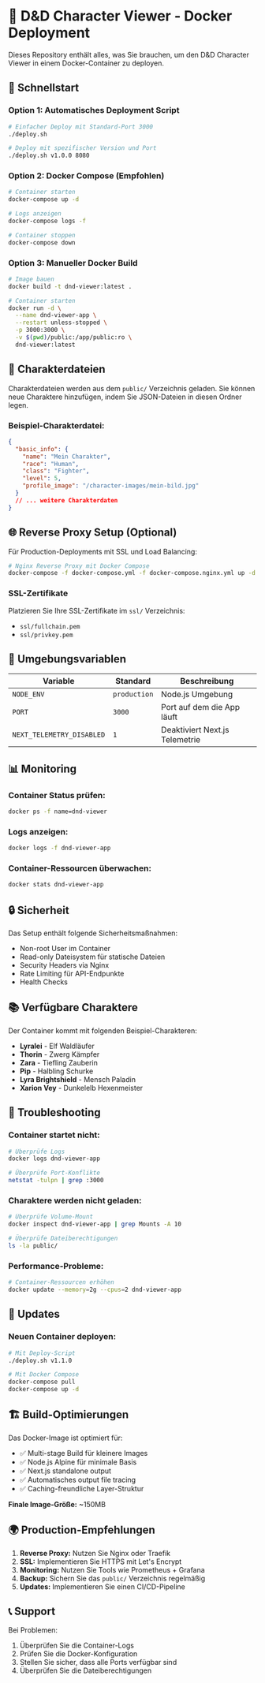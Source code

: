 # 🎲 D&D Character Viewer - Docker Deployment

Dieses Repository enthält alles, was Sie brauchen, um den D&D Character Viewer in einem Docker-Container zu deployen.

## 🚀 Schnellstart

### Option 1: Automatisches Deployment Script

```bash
# Einfacher Deploy mit Standard-Port 3000
./deploy.sh

# Deploy mit spezifischer Version und Port
./deploy.sh v1.0.0 8080
```

### Option 2: Docker Compose (Empfohlen)

```bash
# Container starten
docker-compose up -d

# Logs anzeigen
docker-compose logs -f

# Container stoppen
docker-compose down
```

### Option 3: Manueller Docker Build

```bash
# Image bauen
docker build -t dnd-viewer:latest .

# Container starten
docker run -d \
  --name dnd-viewer-app \
  --restart unless-stopped \
  -p 3000:3000 \
  -v $(pwd)/public:/app/public:ro \
  dnd-viewer:latest
```

## 📁 Charakterdateien

Charakterdateien werden aus dem `public/` Verzeichnis geladen. Sie können neue Charaktere hinzufügen, indem Sie JSON-Dateien in diesen Ordner legen.

### Beispiel-Charakterdatei:

```json
{
  "basic_info": {
    "name": "Mein Charakter",
    "race": "Human",
    "class": "Fighter",
    "level": 5,
    "profile_image": "/character-images/mein-bild.jpg"
  }
  // ... weitere Charakterdaten
}
```

## 🌐 Reverse Proxy Setup (Optional)

Für Production-Deployments mit SSL und Load Balancing:

```bash
# Nginx Reverse Proxy mit Docker Compose
docker-compose -f docker-compose.yml -f docker-compose.nginx.yml up -d
```

### SSL-Zertifikate

Platzieren Sie Ihre SSL-Zertifikate im `ssl/` Verzeichnis:

- `ssl/fullchain.pem`
- `ssl/privkey.pem`

## 🔧 Umgebungsvariablen

| Variable                  | Standard     | Beschreibung                   |
| ------------------------- | ------------ | ------------------------------ |
| `NODE_ENV`                | `production` | Node.js Umgebung               |
| `PORT`                    | `3000`       | Port auf dem die App läuft     |
| `NEXT_TELEMETRY_DISABLED` | `1`          | Deaktiviert Next.js Telemetrie |

## 📊 Monitoring

### Container Status prüfen:

```bash
docker ps -f name=dnd-viewer
```

### Logs anzeigen:

```bash
docker logs -f dnd-viewer-app
```

### Container-Ressourcen überwachen:

```bash
docker stats dnd-viewer-app
```

## 🔒 Sicherheit

Das Setup enthält folgende Sicherheitsmaßnahmen:

- Non-root User im Container
- Read-only Dateisystem für statische Dateien
- Security Headers via Nginx
- Rate Limiting für API-Endpunkte
- Health Checks

## 📚 Verfügbare Charaktere

Der Container kommt mit folgenden Beispiel-Charakteren:

- **Lyralei** - Elf Waldläufer
- **Thorin** - Zwerg Kämpfer
- **Zara** - Tiefling Zauberin
- **Pip** - Halbling Schurke
- **Lyra Brightshield** - Mensch Paladin
- **Xarion Vey** - Dunkelelb Hexenmeister

## 🐛 Troubleshooting

### Container startet nicht:

```bash
# Überprüfe Logs
docker logs dnd-viewer-app

# Überprüfe Port-Konflikte
netstat -tulpn | grep :3000
```

### Charaktere werden nicht geladen:

```bash
# Überprüfe Volume-Mount
docker inspect dnd-viewer-app | grep Mounts -A 10

# Überprüfe Dateiberechtigungen
ls -la public/
```

### Performance-Probleme:

```bash
# Container-Ressourcen erhöhen
docker update --memory=2g --cpus=2 dnd-viewer-app
```

## 🔄 Updates

### Neuen Container deployen:

```bash
# Mit Deploy-Script
./deploy.sh v1.1.0

# Mit Docker Compose
docker-compose pull
docker-compose up -d
```

## 🏗️ Build-Optimierungen

Das Docker-Image ist optimiert für:

- ✅ Multi-stage Build für kleinere Images
- ✅ Node.js Alpine für minimale Basis
- ✅ Next.js standalone output
- ✅ Automatisches output file tracing
- ✅ Caching-freundliche Layer-Struktur

**Finale Image-Größe:** ~150MB

## 🌍 Production-Empfehlungen

1. **Reverse Proxy:** Nutzen Sie Nginx oder Traefik
2. **SSL:** Implementieren Sie HTTPS mit Let's Encrypt
3. **Monitoring:** Nutzen Sie Tools wie Prometheus + Grafana
4. **Backup:** Sichern Sie das `public/` Verzeichnis regelmäßig
5. **Updates:** Implementieren Sie einen CI/CD-Pipeline

## 📞 Support

Bei Problemen:

1. Überprüfen Sie die Container-Logs
2. Prüfen Sie die Docker-Konfiguration
3. Stellen Sie sicher, dass alle Ports verfügbar sind
4. Überprüfen Sie die Dateiberechtigungen
